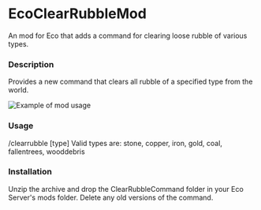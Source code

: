 # EcoClearRubbleMod
An mod for Eco that adds a command for clearing loose rubble of various types.

### Description
Provides a new command that clears all rubble of a specified type from the world.

![Example of mod usage](mod_usage.gif)

### Usage
/clearrubble [type]
Valid types are: stone, copper, iron, gold, coal, fallentrees, wooddebris

### Installation
Unzip the archive and drop the ClearRubbleCommand folder in your Eco Server's mods folder.
Delete any old versions of the command.